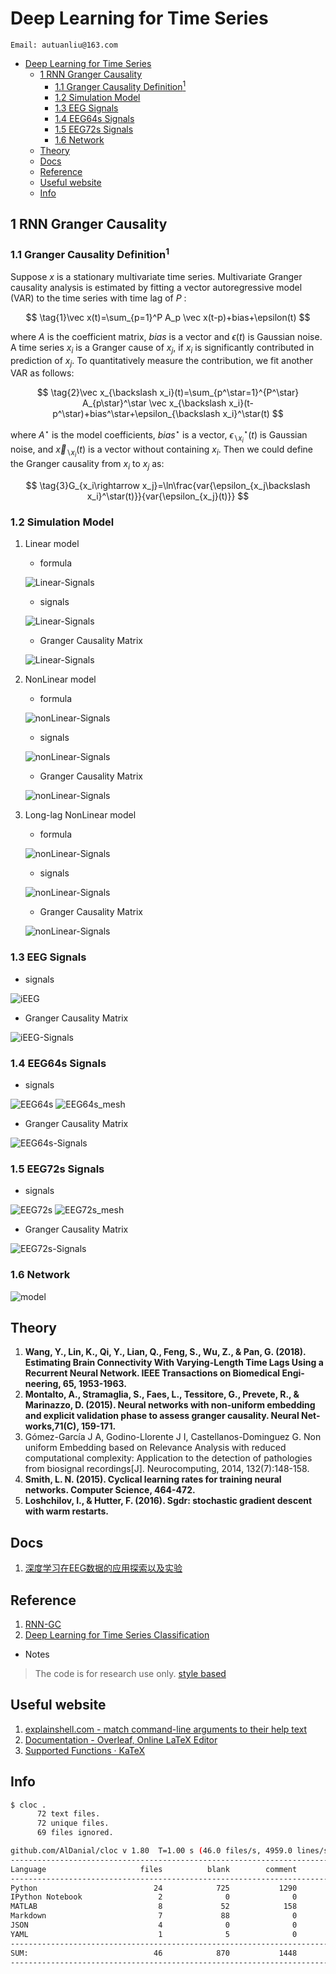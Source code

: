 # Deep Learning for Time Series

```
Email: autuanliu@163.com
```
- [Deep Learning for Time Series](#deep-learning-for-time-series)
  - [1 RNN Granger Causality](#1-rnn-granger-causality)
    - [1.1 Granger Causality Definition$^1$](#11-granger-causality-definition1)
    - [1.2 Simulation Model](#12-simulation-model)
    - [1.3 EEG Signals](#13-eeg-signals)
    - [1.4 EEG64s Signals](#14-eeg64s-signals)
    - [1.5 EEG72s Signals](#15-eeg72s-signals)
    - [1.6 Network](#16-network)
  - [Theory](#theory)
  - [Docs](#docs)
  - [Reference](#reference)
  - [Useful website](#useful-website)
  - [Info](#info)
  
## 1 RNN Granger Causality
### 1.1 Granger Causality Definition$^1$
Suppose $x$ is a stationary multivariate time series. Multivariate Granger causality analysis is estimated by fitting a vector autoregressive model (VAR) to the time series with time lag of $P$ :

$$
\tag{1}\vec x(t)=\sum_{p=1}^P A_p \vec x(t-p)+bias+\epsilon(t)
$$

where $A$ is the coefficient matrix, $bias$ is a vector and $\epsilon(t)$ is Gaussian noise. A time series $x_i$ is a Granger cause of $x_j$, if $x_i$ is significantly contributed in prediction of $x_j$. To quantitatively measure the contribution, we fit another VAR as follows:

$$
\tag{2}\vec x_{\backslash x_i}(t)=\sum_{p^\star=1}^{P^\star} A_{p\star}^\star \vec x_{\backslash x_i}(t-p^\star)+bias^\star+\epsilon_{\backslash x_i}^\star(t)
$$

where $A^\star$ is the model coefficients, $bias^\star$ is a vector, $\epsilon_{\backslash x_i}^\star(t)$ is Gaussian noise, and $\vec x_{\backslash x_i}(t)$ is a vector without containing $x_i$. Then we could define the Granger causality from $x_i$ to $x_j$ as:

$$
\tag{3}G_{x_i\rightarrow x_j}=\ln\frac{var{\epsilon_{x_j\backslash x_i}^\star(t)}}{var{\epsilon_{x_j}(t)}}
$$

### 1.2 Simulation Model
1. Linear model
    * formula
  
    ![Linear-Signals](images/Linear-Signals.png)
    * signals
  
    ![Linear-Signals](images/linear_signals_info.png)
    * Granger Causality Matrix
    
    ![Linear-Signals](images/without_NUE/linear_signals_Granger_Matrix.png)

2. NonLinear model
    * formula
  
    ![nonLinear-Signals](images/NonLinear-Signals.png)
    * signals
  
    ![nonLinear-Signals](images/nonlinear_signals_info.png)
    * Granger Causality Matrix
    
    ![nonLinear-Signals](images/without_NUE/nonlinear_signals_Granger_Matrix.png)

3. Long-lag NonLinear model
    * formula
  
    ![nonLinear-Signals](images/Long-lag-NonLinear-Signals.png)
    * signals
  
    ![nonLinear-Signals](images/longlag_nonlinear_signals_info.png)
    * Granger Causality Matrix
    
    ![nonLinear-Signals](images/without_NUE/longlag_nonlinear_signals_Granger_Matrix.png)

### 1.3 EEG Signals
* signals

![iEEG](images/iEEG_o_info.png)
* Granger Causality Matrix
    
![iEEG-Signals](images/without_NUE/iEEG_o_Granger_Matrix.png)

### 1.4 EEG64s Signals
* signals

![EEG64s](images/EEG64s.png)
![EEG64s_mesh](images/EEG64s_mesh.png)
* Granger Causality Matrix
    
![EEG64s-Signals](images/without_NUE/EEG64s_Granger_Matrix.png)

### 1.5 EEG72s Signals
* signals

![EEG72s](images/EEG72s.png)
![EEG72s_mesh](images/EEG72s_mesh.png)
* Granger Causality Matrix
    
![EEG72s-Signals](images/without_NUE/EEG72s_Granger_Matrix.png)

### 1.6 Network
![model](images/network.png)


## Theory
1. **Wang, Y., Lin, K., Qi, Y., Lian, Q., Feng, S., Wu, Z., & Pan, G. (2018). Estimating Brain Connectivity With Varying-Length Time Lags Using a Recurrent Neural Network. IEEE Transactions on Biomedical Engi-neering, 65, 1953-1963.**
2. **Montalto, A., Stramaglia, S., Faes, L., Tessitore, G., Prevete, R., & Marinazzo, D. (2015). Neural networks with non-uniform embedding and explicit validation phase to assess granger causality. Neural Net-works,71(C), 159-171.**
3. Gómez-García J A, Godino-Llorente J I, Castellanos-Dominguez G. Non uniform Embedding based on Relevance Analysis with reduced computational complexity: Application to the detection of pathologies from biosignal recordings[J]. Neurocomputing, 2014, 132(7):148-158.
4. **Smith, L. N. (2015). Cyclical learning rates for training neural networks. Computer Science, 464-472.**
5. **Loshchilov, I., & Hutter, F. (2016). Sgdr: stochastic gradient descent with warm restarts.**

## Docs
1. [深度学习在EEG数据的应用探索以及实验](./Docs/深度学习在EEG数据的应用探索以及实验NickName.pdf)

## Reference
1. [RNN-GC](https://github.com/shaozhefeng/RNN-GC)
2. [Deep Learning for Time Series Classification](https://github.com/hfawaz/dl-4-tsc)

* Notes
> The code is for research use only.
> [style based](https://github.com/fastai/fastai_old/blob/master/docs/style.md)

## Useful website
1. [explainshell.com - match command-line arguments to their help text](https://explainshell.com/)
2. [Documentation - Overleaf, Online LaTeX Editor](https://www.overleaf.com/learn/latex/Main_Page)
3. [Supported Functions · KaTeX](https://katex.org/docs/supported.html)

## Info
```bash
$ cloc .
      72 text files.
      72 unique files.
      69 files ignored.

github.com/AlDanial/cloc v 1.80  T=1.00 s (46.0 files/s, 4959.0 lines/s)
-------------------------------------------------------------------------------
Language                     files          blank        comment           code
-------------------------------------------------------------------------------
Python                          24            725           1290           1174
IPython Notebook                 2              0              0            603
MATLAB                           8             52            158            339
Markdown                         7             88              0            242
JSON                             4              0              0            175
YAML                             1              5              0            108
-------------------------------------------------------------------------------
SUM:                            46            870           1448           2641
-------------------------------------------------------------------------------
```
